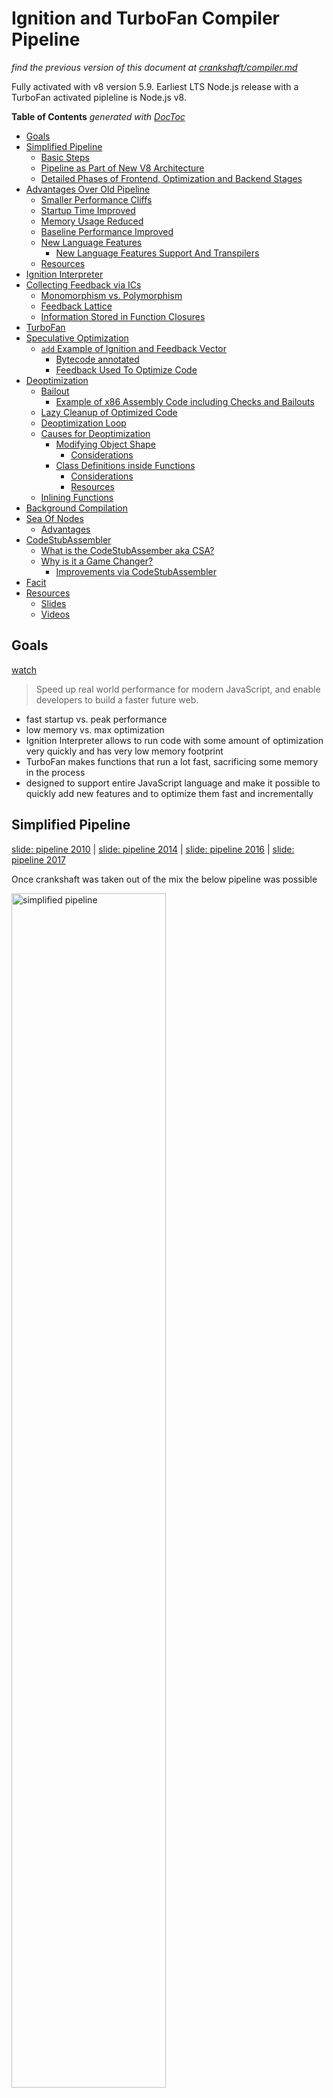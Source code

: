 # Ignition and TurboFan Compiler Pipeline

_find the previous version of this document at
[crankshaft/compiler.md](crankshaft/compiler.md)_

Fully activated with v8 version 5.9. Earliest LTS Node.js release with a TurboFan activated
pipleline is Node.js v8.

<!-- START doctoc generated TOC please keep comment here to allow auto update -->
<!-- DON'T EDIT THIS SECTION, INSTEAD RE-RUN doctoc TO UPDATE -->
**Table of Contents**  *generated with [DocToc](https://github.com/thlorenz/doctoc)*

- [Goals](#goals)
- [Simplified Pipeline](#simplified-pipeline)
  - [Basic Steps](#basic-steps)
  - [Pipeline as Part of New V8 Architecture](#pipeline-as-part-of-new-v8-architecture)
  - [Detailed Phases of Frontend, Optimization and Backend Stages](#detailed-phases-of-frontend-optimization-and-backend-stages)
- [Advantages Over Old Pipeline](#advantages-over-old-pipeline)
  - [Smaller Performance Cliffs](#smaller-performance-cliffs)
  - [Startup Time Improved](#startup-time-improved)
  - [Memory Usage Reduced](#memory-usage-reduced)
  - [Baseline Performance Improved](#baseline-performance-improved)
  - [New Language Features](#new-language-features)
    - [New Language Features Support And Transpilers](#new-language-features-support-and-transpilers)
  - [Resources](#resources)
- [Ignition Interpreter](#ignition-interpreter)
- [Collecting Feedback via ICs](#collecting-feedback-via-ics)
  - [Monomorphism vs. Polymorphism](#monomorphism-vs-polymorphism)
  - [Feedback Lattice](#feedback-lattice)
  - [Information Stored in Function Closures](#information-stored-in-function-closures)
- [TurboFan](#turbofan)
- [Speculative Optimization](#speculative-optimization)
  - [`add` Example of Ignition and Feedback Vector](#add-example-of-ignition-and-feedback-vector)
    - [Bytecode annotated](#bytecode-annotated)
    - [Feedback Used To Optimize Code](#feedback-used-to-optimize-code)
- [Deoptimization](#deoptimization)
  - [Bailout](#bailout)
    - [Example of x86 Assembly Code including Checks and Bailouts](#example-of-x86-assembly-code-including-checks-and-bailouts)
  - [Lazy Cleanup of Optimized Code](#lazy-cleanup-of-optimized-code)
  - [Deoptimization Loop](#deoptimization-loop)
  - [Causes for Deoptimization](#causes-for-deoptimization)
    - [Modifying Object Shape](#modifying-object-shape)
      - [Considerations](#considerations)
    - [Class Definitions inside Functions](#class-definitions-inside-functions)
      - [Considerations](#considerations-1)
      - [Resources](#resources-1)
  - [Inlining Functions](#inlining-functions)
- [Background Compilation](#background-compilation)
- [Sea Of Nodes](#sea-of-nodes)
  - [Advantages](#advantages)
- [CodeStubAssembler](#codestubassembler)
  - [What is the CodeStubAssember aka CSA?](#what-is-the-codestubassember-aka-csa)
  - [Why is it a Game Changer?](#why-is-it-a-game-changer)
    - [Improvements via CodeStubAssembler](#improvements-via-codestubassembler)
- [Facit](#facit)
- [Resources](#resources-2)
  - [Slides](#slides)
  - [Videos](#videos)

<!-- END doctoc generated TOC please keep comment here to allow auto update -->

## Goals

[watch](https://youtu.be/HDuSEbLWyOY?t=7m22s)

> Speed up real world performance for modern JavaScript, and enable developers to build a
> faster future web.

- fast startup vs. peak performance
- low memory vs. max optimization
- Ignition Interpreter allows to run code with some amount of optimization very quickly and has
  very low memory footprint
- TurboFan makes functions that run a lot fast, sacrificing some memory in the process
- designed to support entire JavaScript language and make it possible to quickly add new
  features and to optimize them fast and incrementally

## Simplified Pipeline

[slide: pipeline 2010](https://docs.google.com/presentation/d/1_eLlVzcj94_G4r9j9d_Lj5HRKFnq6jgpuPJtnmIBs88/edit#slide=id.g2134da681e_0_163) |
[slide: pipeline 2014](https://docs.google.com/presentation/d/1_eLlVzcj94_G4r9j9d_Lj5HRKFnq6jgpuPJtnmIBs88/edit#slide=id.g2134da681e_0_220) |
[slide: pipeline 2016](https://docs.google.com/presentation/d/1_eLlVzcj94_G4r9j9d_Lj5HRKFnq6jgpuPJtnmIBs88/edit#slide=id.g2134da681e_0_249) |
[slide: pipeline 2017](https://docs.google.com/presentation/d/1_eLlVzcj94_G4r9j9d_Lj5HRKFnq6jgpuPJtnmIBs88/edit#slide=id.g2134da681e_0_125)

Once crankshaft was taken out of the mix the below pipeline was possible

<img alt="simplified pipeline" src="http://benediktmeurer.de/images/2016/v8-new-pipeline-20161125.png" width="70%">

### Basic Steps

1. Parse JavaScript into an [AST (abstract syntax tree)](https://en.wikipedia.org/wiki/Abstract_syntax_tree)
2. Generate bytecode from that AST
3. Turn bytecode into sequence of bytecodes by the BytecodeGenerator, which is part of the [Ignition Interpreter](https://v8project.blogspot.com/2016/08/firing-up-ignition-interpreter.html)
  - sequences are divided on a per function basis
4. Execute bytecode sequences via Ignition and collect feedback via inline chaches
  - feedback used by Ignition itself to speed up subsequent interpretation of the bytecode
  - feedback used for speculative optimization by TurboFan when code is optimized
5. _Speculatively_ optimize and compile bytecode using collected feedback to generate optimized machine code
  for the current architecture

### Pipeline as Part of New V8 Architecture

<img alt="new v8 pipeline detailed" src="http://benediktmeurer.de/images/2017/architecture-20170301.png" width="70%">

### Detailed Phases of Frontend, Optimization and Backend Stages

[slide](https://docs.google.com/presentation/d/1H1lLsbclvzyOF3IUR05ZUaZcqDxo7_-8f4yJoxdMooU/edit#slide=id.g18ceb14729_0_135)

<img alt="phases" src="http://benediktmeurer.de/images/2017/turbofan-20171213.png" width="70%">

## Advantages Over Old Pipeline

[watch old architecture](https://youtu.be/HDuSEbLWyOY?t=8m51s) | [watch new architecture](https://youtu.be/HDuSEbLWyOY?t=9m21s)

- reduces memory and startup overhead significantly
- AST no longer source of truth that compilers need to agree on
- AST much simpler and smaller in size
- TurboFan uses Ignition bytecode directly to optimize (no re-parse needed)
- bytecode is 25-50% the size of equivalent baseline machine code
- combines cutting-edge IR (intermediate representation) with multi-layered translation +
  optimization pipeline
- relaxed [sea of nodes](#sea-of-nodes) approach allows more effective reordering and optimization when generating
  CFG
- to achieve that fluid code motion, control flow optimizations and precise numerical range
  analysis are used
- clearer separation between JavaScript, v8 and the target architectures allows cleaner, more
  robust generated code and adds flexibility
- generates better quality machine code than Crankshaft JIT
- crossing from JS to C++ land has been minimized using techniques like CodeStubAssembler
- as a result optimizations can be applied in more cases and are attempted more aggressively
- for the same reason (and due to other improvements) TurboFan inlines code more aggressively,
  leading to even more performance improvements

### Smaller Performance Cliffs

- for most websites the optimizing compiler isn't important and could even hurt performance
  (speculative optimizations arent' cheap)
- pages need to load fast and unoptimized code needs to run fast _enough_, esp. on mobile
  devices
- previous v8 implementations suffered from _performance cliffs_
  - optimized code ran super fast (focus on peak performance case)
  - baseline performance was much lower
  - as a result one feature in your code that caused deoptimization would affect your app's
    performance dramatically, i.e. 100x difference
- TurboFan improves this as
  - widens fast path to ensure that optimized code is more flexible and can accept more types
    of arguments
  - reduces code memory overhead by reusing code generation parts of TurboFan to build Ignition
    interpreter
  - improves slow path

### Startup Time Improved

[watch](https://youtu.be/M1FBosB5tjM?t=43m25s)

- bytecode smaller and faster to generate than machine code (crankshaft)
- bytecode better suited for smaller icache (low end mobile)
- code parsed + AST converted to bytecode only once and optimized from bytecode
- data driven ICs reduced slow path cost (collected in feedback form, previously collected in code form)

### Memory Usage Reduced

[watch](https://youtu.be/M1FBosB5tjM?t=47m20s)

- most important on mobile
- Ignition code up to 8x smaller than Full-Codegen code (crankshaft)

### Baseline Performance Improved

[watch](https://youtu.be/M1FBosB5tjM?t=37m)

- no longer relying on optimizing compiler for _sufficiently_ fast code
- thus improved baseline performance allows delaying optimization until more feedback is collected
- leads to less time and resources spent optimizing

### New Language Features

[watch](https://youtu.be/M1FBosB5tjM?t=29m3s) | [watch](https://youtu.be/EdFDJANJJLs?t=20m) | [watch](https://youtu.be/HDuSEbLWyOY?t=11m22s)

- can address optimization killers that Crankshaft couldn't b/c it never supported fundamental techniques needed to do so
- as a result no specific syntax (like `try/catch`) inside a function will cause it not being optimized
- other subtle optimization killers that made performance unpredictable are no longer an issue and if they are they can be easily fixed in TF
	- passing `undefined` as first parameter to `Math.max.apply`
	- mixing strict and sloppy modes
- easier to support future JavaScript features as the JavaScript frontend is clearly separated
  from the architecture dependent backends
- new language features are not useful by just being implemented
- need to be fast (at least matching transpiled code), related optimizations are easier with
  new pipeline
- need to support debugging and be inspectable, this is archieved via better integration with
  Chrome DevTools
- new language features are easier optimized which makes them useable after much shorter time
  after they are introduced to v8 (previously performance issues for new features prevented
  their use in code that needed to run fast)
- performance of ES6 features relative to the ES5 baseline operations per second tracked at [sixspeed](http://incaseofstairs.com/six-speed/)
- at this point ES6 features are almost on par with ES5 versions of same code for most cases

#### New Language Features Support And Transpilers

[watch how to leverage babel optimally](https://youtu.be/HDuSEbLWyOY?t=15m5s)| [read deploying es2015 code](https://philipwalton.com/articles/deploying-es2015-code-in-production-today/)

- using features directly, instead of transpiling, results in smaller code size [watch](https://youtu.be/HDuSEbLWyOY?t=13m)
- additionally less parse time for untranspiled code and easier optimized
- use [babel-preset-env](https://github.com/babel/babel/tree/master/packages/babel-preset-env) to specify browsers to target
- therefore transpile es2015+ selectively

### Resources

- [Digging into the TurboFan JIT](https://v8project.blogspot.com/2015/07/digging-into-turbofan-jit.html)

## Ignition Interpreter

[watch](https://youtu.be/EdFDJANJJLs?t=13m16s) | [read](https://v8project.blogspot.com/2016/08/firing-up-ignition-interpreter.html)

- uses TurboFan's low-level architecture-independent macro-assembly instructions to generate
  bytecode handlers for each _opcode_
- TurboFan compiles these instructions to target architecture including low-level instruction
  selection and machine register allocation
- bytecode passes through inline-optimization stages as it is generated
  - common patterns replaced with faster sequences
  - redundant operations removed
  - minimize number of register transfers
- this results in highly optimized and small interpreter code which can execute the bytecode instructions
  and interact with rest of v8 VM in low overhead manner
- Ignition Interpreter uses a [register machine](https://en.wikipedia.org/wiki/Register_machine)
  with each bytecode specifying inputs and outputs as explicit register operands
- holds its local state in _interpreter registers_
  - some map to _real_ CPU registers
  - others map to specific slots in native machine _stack memory_
- last computed value of each bytecode is kept in special _accumulator_ register minimizing
  load/store operations (from/to explicit registers)
- current stack frame is identified by stack pointer
- program counter points to currently executed instruction in the bytecode

## Collecting Feedback via ICs

[watch hidden classes/maps](https://youtu.be/u7zRSm8jzvA?t=6m12s) | [watch](https://youtu.be/u7zRSm8jzvA?t=8m20s) | [watch feedback workflow](https://youtu.be/u7zRSm8jzvA?t=14m58s)

[Inline Caches implemented in JavaScript](http://mrale.ph/blog/2012/06/03/explaining-js-vms-in-js-inline-caches.html)

- gather knowledge about types while program runs
- feedback collected via data-driven approach
- uses _FeedbackVector_ attached to every function, responsible to record and manage all
  execution feedback to later speed up its execution
- _FeedbackVector_ linked from function closure and contains slots to store different kinds
  of feedback
- we can inspect what's inside the _FeedbackVector_ of a function in a debug build of d8 by
  passing the `--allow-natives-syntax` flag and calling `%DebugPrint(fn)`
- if monomorphic compare maps and if they match just load prop at offset in memory, i.e. `mov eax, [eax+0xb]`
- IC feedback slots reserved when AST is created, see them via `--print-ast`, i.e. `Slot(0) at 29`
- collect typeinfo for ~24% of the function's ICs before attempting optimization
- feedback vectors aren't embedded in optimized code but map ids or specific type checks, like for SMIs
- see optimization + IC info via [`--trace-opt`](inspection.md#tracing-optimizations)
- evaluate ICs via the  [`--trace-ic` flag](inspection.md#tracing-inline-caches)

### Monomorphism vs. Polymorphism

[watch](http://youtu.be/UJPdhx5zTaw?t=31m30s) | [slide](http://v8-io12.appspot.com/index.html#61)

- operations are monomorphic if hidden classes of arguments are **always** same
- all others are polymorphic at best and megamorphic at worst
- polymorphic: 2-4 different types seen
- monomorphic operations are easier optimized


### Feedback Lattice

- the feedback [lattice](https://en.wikipedia.org/wiki/Lattice#Science,_technology,_and_mathematics)
  describes the possible states of feedback that can be collected about the type of a function
  argument
- all states but _Any_ are considered _monomorphic_ and _Any_ is considered _polymorphic_
- states can only change in one direction, thus going back from _Number_ to _SignedSmall_ is
  not possible for instance

<img alt="feedback lattice" src="http://benediktmeurer.de/images/2017/lattice-20171213.png" width="60%">

### Information Stored in Function Closures

```
+-------------+
|   Closure   |-------+-------------------+--------------------+
+-------------+       |                   |                    |
                      ↓                   ↓                    ↓
               +-------------+  +--------------------+  +-----------------+
               |   Context   |  | SharedFunctionInfo |  | Feedback Vector |
               +-------------+  +--------------------+  +-----------------+
                                          |             | Invocation Count|
                                          |             +-----------------+
                                          |             | Optimized Code  |
                                          |             +-----------------+
                                          |             |    Binary Op    |
                                          |             +-----------------+
                                          |
                                          |             +-----------------+
                                          +-----------> |    Byte Code    |
                                                        +-----------------+
```

- function _Closure_ links to _Context_, _SharedFunctionInfo_ and _FeedbackVector_
- Context: contains values for the _free variables_  of the function
  and provides access to global object
  - [free variables](https://en.wikipedia.org/wiki/Free_variables_and_bound_variables)
    are variables that are neither local nor paramaters to the function, i.e. they are in scope
    of the function but declared outside of it
- SharedFunctionInfo: general info about the function like source position and bytecode
- FeedbackVector: collects feedback via ICs as explained above

## TurboFan

[watch TurboFan history](https://youtu.be/EdFDJANJJLs?t=10m22s) | [watch TurboFan goals](https://youtu.be/EdFDJANJJLs?t=11m44s)

TurboFan is a simple compiler + backend responsible for the following:

- instruction selection + scheduling
  - innovative scheduling algorithm makes use of reordering freedom ([sea of nodes]()) to move
    code out of loops into less frequently executed paths
- register allocation
- code generation
- generates fast code via _speculative optimization_ from the feedback collected while running
  unoptimized bytecode
- architecture specific optimizatinos exploit features of each target platform for best quality
  code

TurboFan is not just an optimizing compiler:

- interpreter bytecode handlers run on top of TurboFan
- builtins benefit from TurboFan
- code stubs / IC subsystem runs on top of TurboFan
- web assembly code generation (also runs on top of TurboFan)

## Speculative Optimization

[watch](http://youtu.be/VhpdsjBUS3g?t=18m53s)

- recompiles and optimizes hot code identified by the runtime profiler
- compiler speculates that kinds of values seen in the past will be see in the future as well
- generates optimized code just for those cases which is not only smaller but also executes at
  peak speed

### `add` Example of Ignition and Feedback Vector

```
   Bytecode                Interpreter State             Machine Stack

+--------------+          +-------------------+         +--------------+
| StackCheck   | <----+   |   stack pointer   |---+     |   receiver   |
+--------------+      |   +-------------------+   |     +--------------+
|   Ldar a1    |      +-- | program counter   |   |     |      a0      |
+--------------+          +-------------------+   |     +--------------+
| Add a0, [0]  |          |   accumulator     |   |     |      a1      |
+--------------+          +-------------------+   |     +--------------+
|   Return     |                                  |     | return addr. |
+--------------+                                  |     +--------------+
                                                  |     |   context    |
                                                  |     +--------------+
                                                  |     |   closure    |
                                                  |     +--------------+
                                                  +---> | frame pointer|
                                                        +--------------+
                                                        |      ...     |
                                                        +--------------+
```

#### Bytecode annotated

```asm
StackCheck    ; check for stack overflow
Ldar a1       ; load a1 into accumulator register
Add a0, [0]   ; load value from a0 register and add it to value in accumulator register
Return        ; end execution, return value in accum. reg. and tranfer control to caller
```

#### Feedback Used To Optimize Code

[slides](https://docs.google.com/presentation/d/1wZVIqJMODGFYggueQySdiA3tUYuHNMcyp_PndgXsO1Y/edit#slide=id.g19e50fc32a_1_24)

- the `[0]` of `Add a0, [0]` refers to _feedback vector slot_ where Ignition stores profiling
  info which later is used by TurboFan to optimize the function
- `+` operator needs to perform a huge amount of checks to cover all cases, but if we assume
  that we always add numbers we don't have to handle those other cases
- additionally numbers don't call side effects and thus the compiler knows that it can
  eliminate the expression as part of the optimization

## Deoptimization

[slides](https://docs.google.com/presentation/d/1Z6oCocRASCfTqGq1GCo1jbULDGS-w-nzxkbVF7Up0u0/edit#slide=id.p) |
[slides](https://docs.google.com/presentation/d/1wZVIqJMODGFYggueQySdiA3tUYuHNMcyp_PndgXsO1Y/edit#slide=id.g19ee040be6_0_180) |
[watch](http://youtu.be/UJPdhx5zTaw?t=36m50s)

- optimizations are speculative and assumptions are made
- if assumption is violated
  - function deoptimized
  - execution resumes in Ignition bytecode
  - in short term execution slows down
  - normal to occur
  - more info about about function collected
  - _better_ optimization attempted
  - if assumptions are violated again, deoptimized again and start over
- too many deoptimizations cause function to be sent to *deoptimization hell*
  - considered not optimizable and no optimization is **ever** attempted again
- assumtions are verified as follows:
  - _code objects_ are verified via a `test` in the _prologue_ of the generated machine code for a
    particular function
  - argument types are verified before entering the function body

### Bailout

[watch bailout example](https://youtu.be/u7zRSm8jzvA?t=26m43s) | [watch walk through TurboFan optimized code with bailouts](https://youtu.be/u7zRSm8jzvA?t=19m36s)

- when assumptions made by optimizing compiler don't hold it bails out to deoptimized code
- on bail out the code object is _thrown_ away as it doesn't handle the current case
- _trampoline_ to unoptimized code (stored in SharedFunctionInfo) used to _jump_ and continue
  execution

#### Example of x86 Assembly Code including Checks and Bailouts

```asm
; x64 machine code generated by TurboFan for the Add Example above
; expecting that both parameters and the result are Smis

leaq rcx, [rip+0x0]             ; load memory address of instruction pointer into rcx
movq rcx, [rcx-0x37]            ; copy code object stored right in front into rcx
testb [rcx+0xf], 0x1            ; check if code object is valid
jnz CompileLazyDeoptimizedCode  ; if not bail out via a jump

[ .. ]                          ; push registers onto stack

cmpq rsp, [r13+0xdb0]           ; enough space on stack to execute code?
jna StackCheck                  ; if not we're sad and raise stack overflow

movq rax, [rbp+0x18]            ; load x into rax
test al, 0x1                    ; check tag bit to ensure x is small integer
jnz Deoptimize                  ; if not bail

movq rbx, [rbp+0x10]            ; load y into rbx
testb rbx, 0x1                  ; check tag bit to ensure y is small integer
jnz Deoptimize                  ; if not bail

[ .. ]                          ; do some nifty conversions via shifts
                                ; and store results in rdx and rcx

addl rdx, rcx                   ; perform add including overflow check
jo Deoptimize                   ; if overflowed bail

[ .. ]                          ; cleanup and return to caller
```

### Lazy Cleanup of Optimized Code

[read](https://v8project.blogspot.com/2017/10/lazy-unlinking.html)

- code objects created during optimization are no longer useful after deoptimization
- on deoptimization embedded fields of code object are invalidated, however code object itself
  is kept alive
- for performance reasons unlinking of code object is postponed until next invocation of the
  function in question

### Deoptimization Loop

[read](https://v8project.blogspot.com/2018/02/v8-release-65.html)

- occured when optimized code deoptimized and there was _no way to learn what went wrong_
- one cause was altering the shape of the array in the callback function of a second order
  array builtin, i.e. by changing it's length
- TurboFan kept trying to optimized and gave up after ~30 attempts
- starting with v8 v6.5 this is detected and array built in is no longer inlined at that site
  on future optimization attempts

### Causes for Deoptimization

#### Modifying Object Shape

[watch](http://youtu.be/VhpdsjBUS3g?t=21m00s)

- added fields (order matters) to object generate id of hidden class
- adding more fields later on generates new class id which results in code using Point that now gets Point' to be
  deoptimized

[watch](http://youtu.be/VhpdsjBUS3g?t=21m45s)
[watch](http://youtu.be/UJPdhx5zTaw?t=12m18s)

```js
function Point(x, y) {
  this.x = x;
  this.y = y;
}

var p = new Point(1, 2); // => hidden Point class created

// ....

p.z = 3;                 // => another hidden class (Point') created
```

- `Point` class created, code still deoptimized
- functions that have `Point` argument are optimized
- `z` property added which causes `Point'` class to be created
- functions that get passed `Point'` but were optimized for `Point` get deoptimized
- later functions get optimized again, this time supporting `Point` and `Point'` as argument
- [detailed explanation](http://v8-io12.appspot.com/index.html#30)

##### Considerations

- avoid hidden class changes
- initialize all members in **constructor function** and **in the same order**

#### Class Definitions inside Functions

```js
function createPoint(x, y) {
  class Point {
    constructor(x, y) {
      this.x = x
      this.y = y
    }

    distance(other) {
      const dx = Math.abs(this.x - other.x)
      const dy = Math.abs(this.y - other.y)
      return dx + dy
    }
  }

  return new Point(x, y)
}
function usePoint(point) {
  // do something with the point
}
```

- defining a class inside `createPoint` results in its definition to be executed on each
  `createPoint` invocation
- executing that definition causes a new prototype to be created along with methods and
  constructor
- thus each new point has a different prototype and thus a different object shape
- passing these objects with differing prototypes to `usePoint` makes that function
  become polymorphic
- v8 gives up on polymorphism after it has seen **more than 4** different object shapes, and enters
  megamorphic state
- as a result `usePoint` won't be optimized
- pulling the `Point` class definition out of the `createPoint` function fixes that issue as
  now the class definition is only executed once and all point prototypes match
- the performance improvement resulting from this simple change is substantial, the exact
  speedup factor depends on the `usePoint` function
- when class or prototype definition is collected it's hidden class (associated maps) are
  collected as well
- need to re-learn hidden classes for short living objects including metadata and all feedback
  collected by inline caches
- references to maps and JS objects from optimized code are considered weak to avoid memory
  leaks

##### Considerations

- always declare classes at the script scope, i.e. _never inside functions_ when it is
  avoidable

##### Resources

- [optimization patterns part1](http://benediktmeurer.de/2017/06/20/javascript-optimization-patterns-part1/)
- [The case of temporary objects in Chrome](http://benediktmeurer.de/2016/10/11/the-case-of-temporary-objects-in-chrome/)

### Inlining Functions

[watch](https://youtu.be/u7zRSm8jzvA?t=26m12s)

- smart heuristics, i.e. how many times was the function called so far

## Background Compilation

[read](https://v8project.blogspot.com/2018/03/background-compilation.html)

- part of the compilation pipeline that doesn't acess objects on the JavaScript heap run on a
  background thread
- via some optimization to the bytecode compiler and how AST is stored and accessed, almost all
  of the compilation of a script happens on a background thread
- only short AST internalizatoin and bytecode finalization happens on main thread

## Sea Of Nodes

[slides](https://docs.google.com/presentation/d/1sOEF4MlF7LeO7uq-uThJSulJlTh--wgLeaVibsbb3tc/edit#slide=id.g5499b9c42_074) |
[slides](https://docs.google.com/presentation/d/1sOEF4MlF7LeO7uq-uThJSulJlTh--wgLeaVibsbb3tc/edit#slide=id.g5499b9c42_0105) |
[read](http://darksi.de/d.sea-of-nodes/)

- doesn't include total order of program, but _control dependencies_ between operations
- instead expresses many possible legal orderings of code
- most efficient ordering and placement can be derived from the _nodes_
  - depends on control dominance, loop nesting, register pressure
- _graph reductions_ applied to further optimize
- total ordering (traditional CFG) is built from that, so code can be generated and registers
  allocated
- entrypoints are TurboFan optimizing compiler and WASM Compiler

### Advantages

[slide](https://docs.google.com/presentation/d/1H1lLsbclvzyOF3IUR05ZUaZcqDxo7_-8f4yJoxdMooU/edit#slide=id.g18ceb14729_0_92)

Flexibility of sea of nodes approach enables the below optimizations.

- better redundant code elimination due to more code motion
- loop peeling
- load/check elimination
- escape analysis [watch](https://youtu.be/KiWEWLwQ3oI?t=7m25s) | [watch](https://youtu.be/KiWEWLwQ3oI?t=17m25s)
  - eliminates non-escaping allocations
  - aggregates like `const o = { foo: 1, bar: 2}` are replaces with scalars like
    `const o_foo = 1; const o_bar = 2`
- representation selection
  - optimizing of number representation via type and range analysis
  - [slides](https://docs.google.com/presentation/d/1sOEF4MlF7LeO7uq-uThJSulJlTh--wgLeaVibsbb3tc/edit#slide=id.g5499b9c42_094)
- redundant store elimination
- control flow elimination
  - turns branch chains into switches
- allocation folding and write barrier elimination
- verify var is only assigned once (SSA - single static assignment)
    - compiler may move the assignment anywhere, i.e. outside a loop
    - may remove redundant checks

## CodeStubAssembler

[watch](https://youtu.be/M1FBosB5tjM?t=23m38s) |
[read](https://v8project.blogspot.com/2017/11/csa.html) |
[slides](https://docs.google.com/presentation/d/1u6bsgRBqyVY3RddMfF1ZaJ1hWmqHZiVMuPRw_iKpHlY/edit#slide=id.g17a3a2e7fd_0_114) |
[slides](https://docs.google.com/presentation/d/1u6bsgRBqyVY3RddMfF1ZaJ1hWmqHZiVMuPRw_iKpHlY/edit#slide=id.p)

### What is the CodeStubAssember aka CSA?

- defines a portable assembly language built on top of TurboFan's backend and adds a C++ based
  API to generate highly portable TurboFan machine-level IR directly
- can generate highly efficient code for parts of slow-paths in JS without crossing to C++
  runtime
- API includes very low-level operations (pretty much assembly), _primitive_ CSA instructions
  that translate directly into one or twy assembly instructions
- Macros include fixed set of pre-defined CSA instructions corresponding to most commonly used
  assembly instructions

![CSA pipeline](https://1.bp.blogspot.com/-mWTltdSfO1c/Wg2f-CyCWqI/AAAAAAAAA5E/VOKT8nTzxpQMsZ0Wt-mzB1ivYU2NLg_-gCLcBGAs/s1600/csa.png)
_CSA and JavaScript compilation pipelines_

### Why is it a Game Changer?

The CSA allows much faster iteration when implementing and optimizing new language features due
to the following characteristics.

- CSA includes type verification at IR level to catch many correctness bugs at compile time
- CSA's instruction selector ensures that optimal code is generated on all platforms
- CSA's performs register allocations automatically
- CSA understands API calling conventions, both standard C++ and internal v8 register-based,
  i.e. entry-point stubs into C++ can easily be called from CSA,  making trivial to
  interoperate between CSA generated code and other parts of v8
- CSA-based built in functionality can easily be inlined into Ignition bytecode handlers to
  improve its performance
- builtins are coded in that DSL (no longer [self hosted](https://en.wikipedia.org/wiki/Self-hosting))
- very fast property accesses

#### Improvements via CodeStubAssembler

[slide](https://docs.google.com/presentation/d/1H1lLsbclvzyOF3IUR05ZUaZcqDxo7_-8f4yJoxdMooU/edit#slide=id.g18ceb14721_0_50)

CSA is the basis for fast builtins and thus was used to speed up multiple builtins. Below are a
few examples.

-  [faster Regular Expressions](./js-feature-improvements.md#regular-expressions) sped up by
   removing need to switch between C++ and JavaScript runtimes
- `Object.create` has predictable performance by using CodeStubAssembler
- `Function.prototype.bind` archieved final boost when ported to CodeStubAssembler for a total
  60,000% improvement
- `Promise`s where ported to CodeStubAssembler which resulted in 500% speedup for `async/await`

## Facit

[watch](https://youtu.be/M1FBosB5tjM?t=52m54s) |
[watch](https://youtu.be/HDuSEbLWyOY?t=10m36s) |
[slide](https://docs.google.com/presentation/d/1_eLlVzcj94_G4r9j9d_Lj5HRKFnq6jgpuPJtnmIBs88/edit#slide=id.g2134da681e_0_577)

- performance of your code is improved
- less _anti patterns_ aka _you are holding it wrong_
- write idiomatic, declarative JavaScript as in _easy to read_ JavaScript with good data structures and algorithms, including all language features (even functional ones) will execute with predictable, good performance
- instead focus on your application design
- now can handle exceptions where it makes sense as `try/catch/finally` no longer ruins the performance of a function
- use appropriate collections as their performance is on par with the raw use of Objects for same task
	- Maps, Sets, WeakMaps, WeakSets used where it makes sense results in easier maintainable JavaScript as they offer specific functionality to iterate over and inspect their values
- avoid engine specific workarounds aka _CrankshaftScript_, instead file a bug report if you discover a bottleneck

## Resources

- [V8: Behind the Scenes (November Edition) - 2016](http://benediktmeurer.de/2016/11/25/v8-behind-the-scenes-november-edition/)
- [V8: Behind the Scenes (February Edition - 2017)](http://benediktmeurer.de/2017/03/01/v8-behind-the-scenes-february-edition/)
- [An Introduction to Speculative Optimization in V8 - 2017](http://benediktmeurer.de/2017/12/13/an-introduction-to-speculative-optimization-in-v8/)
- [High-performance ES2015 and beyond - 2017](https://v8project.blogspot.com/2017/02/high-performance-es2015-and-beyond.html)
- [Launching Ignition and TurboFan - 2017](https://v8project.blogspot.com/2017/05/launching-ignition-and-turbofan.html)
- [lazy unlinking of deoptimized functions - 2017](https://v8project.blogspot.com/2017/10/lazy-unlinking.html)
- [Taming architecture complexity in V8 — the CodeStubAssembler - 2017](https://v8project.blogspot.com/2017/11/csa.html)
- [V8 release v6.5 - 2018](https://v8project.blogspot.com/2018/02/v8-release-65.html)
- [Background compilation - 2018](https://v8project.blogspot.com/2018/03/background-compilation.html)
- [Sea of Nodes - 2015](http://darksi.de/d.sea-of-nodes/)

### Slides

- [CodeStubAssembler: Redux - 2016](https://docs.google.com/presentation/d/1u6bsgRBqyVY3RddMfF1ZaJ1hWmqHZiVMuPRw_iKpHlY/edit#slide=id.p)
- [Deoptimization in V8 - 2016](https://docs.google.com/presentation/d/1Z6oCocRASCfTqGq1GCo1jbULDGS-w-nzxkbVF7Up0u0/edit#slide=id.p)
- [Turbofan IR - 2016](https://docs.google.com/presentation/d/1Z9iIHojKDrXvZ27gRX51UxHD-bKf1QcPzSijntpMJBM/edit#slide=id.p)
- [TurboFan: A new code generation architecture for V8 - 2017](https://docs.google.com/presentation/d/1_eLlVzcj94_G4r9j9d_Lj5HRKFnq6jgpuPJtnmIBs88/edit#slide=id.p)
- [Fast arithmetic for dynamic languages - 2016](https://docs.google.com/presentation/d/1wZVIqJMODGFYggueQySdiA3tUYuHNMcyp_PndgXsO1Y/edit#slide=id.p)
- [An overview of the TurboFan compiler - 2016](https://docs.google.com/presentation/d/1H1lLsbclvzyOF3IUR05ZUaZcqDxo7_-8f4yJoxdMooU/edit#slide=id.p)
- [TurboFan JIT Design - 2016](https://docs.google.com/presentation/d/1sOEF4MlF7LeO7uq-uThJSulJlTh--wgLeaVibsbb3tc/edit#slide=id.p)

### Videos

- [performance improvements in latest v8 - 2017](https://youtu.be/HDuSEbLWyOY?t=4m58s)
- [v8 and how it listens to you - ICs and FeedbackVectors - 2017](https://www.youtube.com/watch?v=u7zRSm8jzvA)
- [Escape Analysis in V8 - 2018](https://www.youtube.com/watch?v=KiWEWLwQ3oI)
